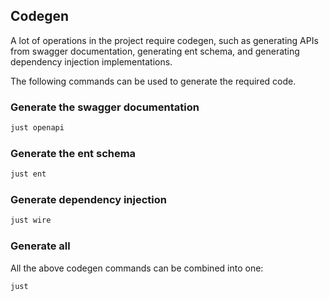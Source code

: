 ## Codegen
A lot of operations in the project require codegen, such as generating APIs from swagger documentation, generating ent schema, and generating dependency injection implementations. 

The following commands can be used to generate the required code.

### Generate the swagger documentation
```bash
just openapi
```

### Generate the ent schema
```bash
just ent
```

### Generate dependency injection
```bash
just wire
```

### Generate all
All the above codegen commands can be combined into one:
```bash
just
```